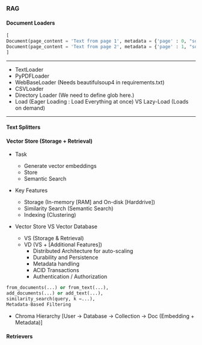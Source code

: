 ### RAG

#### Document Loaders

```python
[
Document(page_content = 'Text from page 1', metadata = {'page' : 0, "source" : "file.pdf"}),
Document(page_content = 'Text from page 2', metadata = {'page' : 1, "source" : "file.pdf"})
]
```

---

- TextLoader
- PyPDFLoader
- WebBaseLoader (Needs beautifulsoup4 in requirements.txt)
- CSVLoader
- Directory Loader (We need to define glob here.)
- Load (Eager Loading : Load Everything at once) VS Lazy-Load (Loads on demand)

---

#### Text Splitters

#### Vector Store (Storage + Retrieval)

- Task

  - Generate vector embeddings
  - Store
  - Semantic Search

- Key Features

  - Storage (In-memory [RAM] and On-disk [Harddrive])
  - Similarity Search (Semantic Search)
  - Indexing (Clustering)

- Vector Store VS Vector Database
  - VS (Storage & Retrieval)
  - VD (VS + [Additional Features])
    - Distributed Architecture for auto-scaling
    - Durability and Persistence
    - Metadata handling
    - ACID Transactions
    - Authentication / Authorization

```python
from_documents(...) or from_text(...),
add_documents(...) or add_text(...),
similarity_search(query, k =...),
Metadata-Based Filtering
```

- Chroma Hierarchy
  [User -> Database -> Collection -> Doc (Embedding + Metadata)]

#### Retrievers
